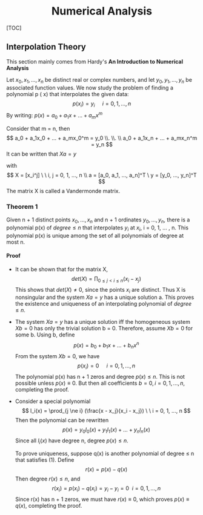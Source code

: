 # <center>Numerical Analysis</center>

[TOC]

## Interpolation Theory

This section mainly comes from Hardy's **An Introduction to Numerical Analysis**

Let $x_0, x_1, ... , x_n$ be distinct real or complex numbers, and let $y_0 , y_1, ..., y_n$ be associated function values. We now study the problem of finding a polynomial p ( x) that interpolates the given data:
$$
p(x_i) = y_i \ \ \ \ \ i = 0, 1, ..., n
$$
By writing: 		$p(x) = a_0 + a_1x + ... + a_mx^m$

Consider that m = n, then
$$
a_0 + a_1x_0 + ... + a_mx_0^m = y_0
 \\.
 \\.
 \\
 a_0 + a_1x_n + ... + a_mx_n^m = y_n
$$
It can be written that $Xa = y$

with
$$
X = [x_i^j] \ \  i, j = 0, 1, ..., n
\\
a = [a_0, a_1, ..., a_n]^T \ y = [y_0, ..., y_n]^T
$$
The matrix X is called a Vandermonde matrix.

### Theorem 1

Given n + 1 distinct points $x_0, ... , x_n$ and n + 1 ordinates $y_0, ..., y_n$, there is a polynomial p(x) of $degree  \le  n$ that interpolates $y_i$ at $x_i$, i = 0, 1, ... , n. This polynomial p(x) is unique among the set of all polynomials of degree at most n. 

#### Proof

- It can be shown that for the matrix X,
  $$
  det(X) = \prod_{0 \le j < i  \le n}(x_i - x_j)
  $$
  This shows that $det(X) \ne 0$, since the points $x_i$ are distinct. Thus X is nonsingular and the system $Xa = y$ has a unique solution a. This proves the existence and uniqueness of an interpolating polynomial of $degree \le n$.

- The system $Xa = y$ has a unique solution iff the homogeneous system $Xb = 0$ has only the trivial solution b = 0. Therefore, assume $Xb = 0$ for some b. Using b, define 
  $$
  p(x) = b_0 + b_1x + ... + b_nx^n
  $$
  From the system $Xb = 0$, we have
  $$
  p(x_i) = 0 \ \ \ \ \ i = 0, 1, ..., n
  $$
  The polynomial p(x) has n + 1 zeros and degree $p(x) \le n$. This is not possible unless $p(x) \equiv 0$. But then all coefficients $b = 0, i = 0, 1, ... , n$, completing the proof. 

- Consider a special polynomial
  $$
  l_i(x) = \prod_{j \ne i} (\frac{x - x_j}{x_i - x_j}) \ \  i = 0, 1, ..., n
  $$
  Then the polynomial can be rewritten
  $$
  p(x) = y_0l_0(x) + y_1l_1(x) + ... + y_nl_n(x)
  $$
  Since all $l_i(x)$ have degree n, degree $p(x) \le n$.

  To prove uniqueness, suppose q(x) is another polynomial of degree $\le$ n that satisfies (1). Define
  $$
  r(x) = p(x) - q(x)
  $$
  Then degree $r(x) \le n$, and
  $$
  r(x_i) = p(x_i) - q(x_i) = y_i - y_i = 0 \ \ i = 0, 1, ..., n
  $$
  Since r(x) has n + 1 zeros, we must have $r(x) \equiv 0$, which proves $p(x) \equiv q(x)$, completing the proof.